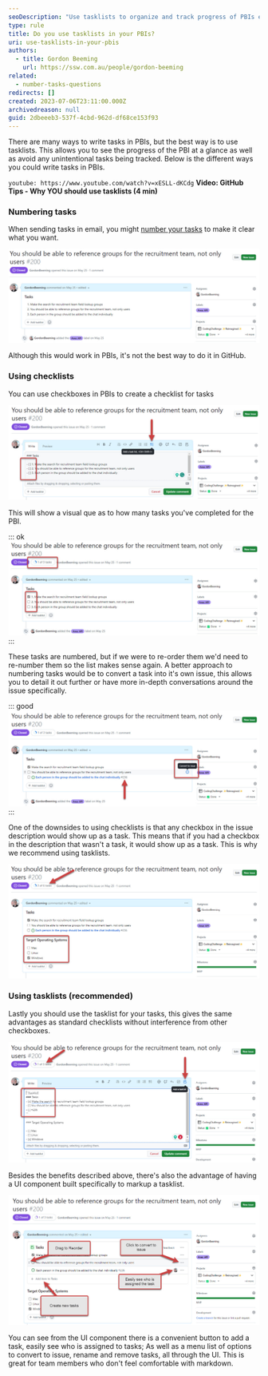 ```yaml
---
seoDescription: "Use tasklists to organize and track progress of PBIs effectively, avoiding unintentional tasks and promoting a clear visual representation of completed tasks."
type: rule
title: Do you use tasklists in your PBIs?
uri: use-tasklists-in-your-pbis
authors:
  - title: Gordon Beeming
    url: https://ssw.com.au/people/gordon-beeming
related: 
  - number-tasks-questions
redirects: []
created: 2023-07-06T23:11:00.000Z
archivedreason: null
guid: 2dbeeeb3-537f-4cbd-962d-df68ce153f93
---
```

  
There are many ways to write tasks in PBIs, but the best way is to use tasklists. This allows you to see the progress of the PBI at a glance as well as avoid any unintentional tasks being tracked. Below is the different ways you could write tasks in PBIs.

<!--endintro-->

`youtube: https://www.youtube.com/watch?v=xESLL-dKCdg`
**Video: GitHub Tips - Why YOU should use tasklists (4 min)**

### Numbering tasks

When sending tasks in email, you might [number your tasks](/number-tasks-questions/) to make it clear what you want. 

![Figure: Numbering tasks in PBIs works but isn't fully utilizing the platform](numbering-tasks.jpg)

Although this would work in PBIs, it's not the best way to do it in GitHub.

### Using checklists

You can use checkboxes in PBIs to create a checklist for tasks

![Figure: You can click the tasks toolbar button or simple type in a task which is recognized as "- \[ \]"](task-checklist.jpg)

This will show a visual que as to how many tasks you've completed for the PBI. 

::: ok
![Figure: OK example - Using tasks we can easily see which are completed](task-checklist-view.jpg)
:::

These tasks are numbered, but if we were to re-order them we'd need to re-number them so the list makes sense again. A better approach to numbering tasks would be to convert a task into it's own issue, this allows you to detail it out further or have more in-depth conversations around the issue specifically.

::: good
![Figure: Good example - Create issues from tasks to get an immutable reference](task-checklist-view-good.jpg)
:::

One of the downsides to using checklists is that any checkbox in the issue description would show up as a task. This means that if you had a checkbox in the description that wasn't a task, it would show up as a task. This is why we recommend using tasklists.

![Figure: When you have more checkboxes, e.g. for bug reports. Your task indicator will not be accurate](task-checklist-incorrect-tasks.jpg)

### Using tasklists (recommended)

Lastly you should use the tasklist for your tasks, this gives the same advantages as standard checklists without interference from other checkboxes. 

![Figure: Using tasklist requires a little extra markdown around your checkboxes](tasklists-markdown.jpg)

Besides the benefits described above, there's also the advantage of having a UI component built specifically to markup a tasklist.

![Figure: Using tasklist requires a little extra markdown around your checkboxes](tasklists-ui.jpg)

You can see from the UI component there is a convenient button to add a task, easily see who is assigned to tasks; As well as a menu list of options to convert to issue, rename and remove tasks, all through the UI. This is great for team members who don't feel comfortable with markdown.
